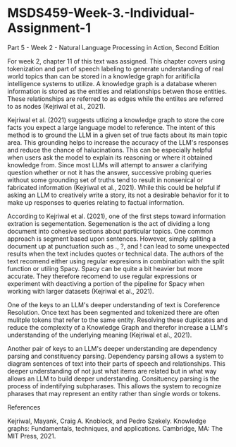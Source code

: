 # MSDS459-Week-3.-Individual-Assignment-1

Part 5 - Week 2 - Natural Language Processing in Action, Second Edition

For week 2, chapter 11 of this text was assigned.  This chapter covers using tokenization and part of speech labeling to generate understanding of real world topics than can be stored in a knowledge graph for aritificila intelligence systems to utilize.  A knowledge graph is a database wheren information is stored as the entities and relationships betwen those entities.  These relationships are referred to as edges while the entiites are referred to as nodes (Kejriwal et al., 2021).

Kejriwal et al. (2021) suggests utlizing a knowledge graph to store the core facts you expect a large language model to reference.  The intent of this method is to ground the LLM in a given set of true facts about its main topic area.  This grounding helps to increase the accuracy of the LLM's responses and reduce the chance of halucinations.  This can be especially helpful when users ask the model to explain its reasoning or where it obtained knowledge from.  Since most LLMs will attempt to answer a clarifying question whether or not it has the answer, successive probing queries without some grounding set of truths tend to result in nonsenical or fabricated information (Kejriwal et al., 2021).  While this could be helpful if asking an LLM to creatively write a story, its not a desirable behavior for it to make up responses to queries relating to factual information.

According to Kejriwal et al. (2021), one of the first steps toward information extration is segementation.  Segemenation is the act of dividing a long document into cohesive sections about particular topics.  One common approach is segment based upon sentences.  However, simply spliting a document up at punctuation such as ., ?, and ! can lead to some unexpected results when the text includes quotes or technical data.  The authors of the text recomend either using regular expresions in combination with the split function or utiling Spacy.  Spacy can be quite a bit heavier but more accurate.  They therefore recomend to use regular expressions or experiment with deactiving a portion of the pipeline for Spacy when working with larger datasets (Kejriwal et al., 2021).

One of the keys to an LLM's deeper understanding of text is Coreference Resolution.  Once text has been segmented and tokenized there are often mulitple tokens that refer to the same entity.  Resolving these duplicates and reduce the complexity of a Knowledge Graph and therefor increase a LLM's understanding of the underlying meaning (Kejriwal et al., 2021).

Another pair of keys to an LLM's deeper understanding are dependency parsing and constituency parsing.  Dependency parsing allows a system to diagram sentences of text into their parts of speech and relationships.  This deeper understanding of not just what items are related but in what way allows an LLM to build deeper understanding.  Consituency parsing is the process of indentifying subpharases.  This allows the system to recognize pharases that may represent an entity rather than single words or tokens.


References

Kejriwal, Mayank, Craig A. Knoblock, and Pedro Szekely. Knowledge graphs: Fundamentals, techniques, and applications. Cambridge, MA: The MIT Press, 2021.
